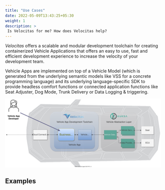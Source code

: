 ```yaml
---
title: "Use Cases"
date: 2022-05-09T13:43:25+05:30
weight: 1
description: >
 Is Velocitas for me? How does Velocitas help?
---
```


_Velocitas_ offers a scalable and modular development toolchain for creating containerized Vehicle Applications that offers an easy to use, fast and efficient development experience to increase the velocity of your development team.

Vehicle Apps are implemented on top of a Vehicle Model (which is generated from the underlying semantic models like VSS for a concrete programming language) and its underlying language-specific SDK to provide headless comfort functions or connected application functions like Seat Adjuster, Dog Mode, Trunk Delivery or Data Logging & triggering.

![](./use_case.drawio.svg)

## Examples
